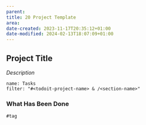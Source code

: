 ```yaml
---
parent: 
title: 20 Project Template
area: 
date-created: 2023-11-17T20:35:12+01:00
date-modified: 2024-02-13T18:07:09+01:00
---
```


## Project Title

*Description*

```todoist
name: Tasks
filter: "#<todoit-project-name> & /<section-name>"
```

### What Has Been Done

```query
#tag
```
